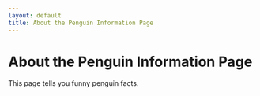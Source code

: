 ```yaml
---
layout: default
title: About the Penguin Information Page
---
```

# About the Penguin Information Page

This page tells you funny penguin facts.